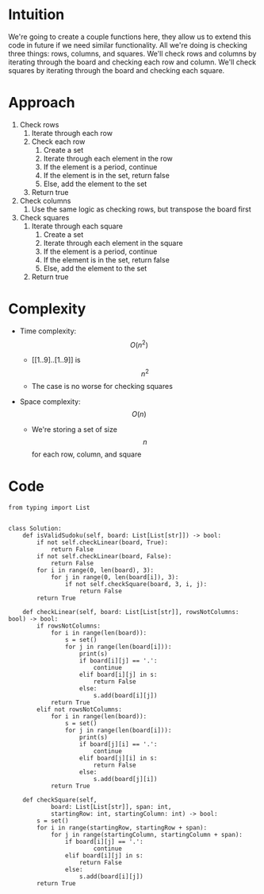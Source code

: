 # Intuition
We're going to create a couple functions here, they allow us to extend this code in future if we need similar functionality. All we're doing is checking three things: rows, columns, and squares. We'll check rows and columns by iterating through the board and checking each row and column. We'll check squares by iterating through the board and checking each square.

# Approach
1. Check rows
    1. Iterate through each row
    2. Check each row
        1. Create a set
        2. Iterate through each element in the row
        3. If the element is a period, continue
        4. If the element is in the set, return false
        5. Else, add the element to the set
    3. Return true
 2. Check columns
    1. Use the same logic as checking rows, but transpose the board first
 3. Check squares
    1. Iterate through each square
        1. Create a set
        2. Iterate through each element in the square
        3. If the element is a period, continue
        4. If the element is in the set, return false
        5. Else, add the element to the set
    2. Return true

# Complexity
- Time complexity: $$O(n^2)$$
  - [[1..9]..[1..9]] is $$n^2$$
  - The case is no worse for checking squares

- Space complexity: $$O(n)$$
  - We're storing a set of size $$n$$ for each row, column, and square

# Code
```
from typing import List


class Solution:
    def isValidSudoku(self, board: List[List[str]]) -> bool:
        if not self.checkLinear(board, True):
            return False
        if not self.checkLinear(board, False):
            return False
        for i in range(0, len(board), 3):
            for j in range(0, len(board[i]), 3):
                if not self.checkSquare(board, 3, i, j):
                    return False
        return True

    def checkLinear(self, board: List[List[str]], rowsNotColumns: bool) -> bool:
        if rowsNotColumns:
            for i in range(len(board)):
                s = set()
                for j in range(len(board[i])):
                    print(s)
                    if board[i][j] == '.':
                        continue
                    elif board[i][j] in s:
                        return False
                    else:
                        s.add(board[i][j])
            return True
        elif not rowsNotColumns:
            for i in range(len(board)):
                s = set()
                for j in range(len(board[i])):
                    print(s)
                    if board[j][i] == '.':
                        continue
                    elif board[j][i] in s:
                        return False
                    else:
                        s.add(board[j][i])
            return True

    def checkSquare(self, 
            board: List[List[str]], span: int,
            startingRow: int, startingColumn: int) -> bool:
        s = set()
        for i in range(startingRow, startingRow + span):
            for j in range(startingColumn, startingColumn + span):
                if board[i][j] == '.':
                        continue
                elif board[i][j] in s:
                    return False
                else:
                    s.add(board[i][j])
        return True
```